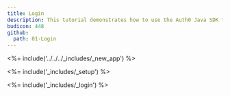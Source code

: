 ```yaml
---
title: Login
description: This tutorial demonstrates how to use the Auth0 Java SDK to add authentication to your Java Servlet web app.
budicon: 448
github:
  path: 01-Login
---
```


<%= include('../../../_includes/_new_app') %>

<%= include('_includes/_setup') %>

<%= include('_includes/_login') %>
